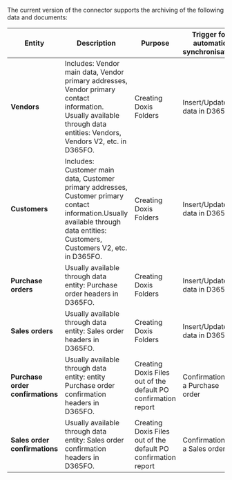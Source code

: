 The current version of the connector supports the archiving of the following data and documents:

| **Entity** | **Description** | **Purpose** | **Trigger for automatic synchronisation** |
|-- |--|--|--|
| **Vendors** | Includes: Vendor main data, Vendor primary addresses, Vendor primary contact information.            Usually available through data entities: Vendors, Vendors V2, etc. in D365FO. | Creating Doxis Folders | Insert/Update of data in D365FO |
| **Customers** | Includes: Customer main data, Customer primary addresses, Customer primary contact information.Usually available through data entities: Customers, Customers V2, etc. in D365FO. | Creating Doxis Folders | Insert/Update of data in D365FO |
| **Purchase orders** | Usually available through data entity: Purchase order headers in D365FO. | Creating Doxis Folders | Insert/Update of data in D365FO |
| **Sales orders** | Usually available through data entity: Sales order headers in D365FO. | Creating Doxis Folders | Insert/Update of data in D365FO |
| **Purchase order confirmations** | Usually available through data entity: entity Purchase order confirmation headers in D365FO. | Creating Doxis Files out of the default PO confirmation report  | Confirmation of a Purchase order |
|**Sales order confirmations**  | Usually available through data entity: Sales order confirmation headers in D365FO. | Creating Doxis Files out of the default PO confirmation report | Confirmation of a Sales order |
